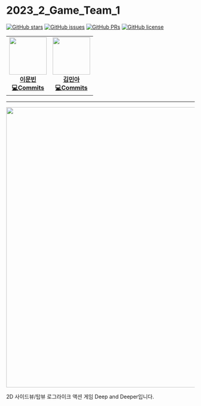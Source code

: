 # 2023_2_Game_Team_1

[![GitHub stars](https://img.shields.io/github/stars/pknu-wap/2023_2_Game_Team_1?color=brightgreen)](https://github.com/pknu-wap/2023_2_Game_Team_1/stargazers)
[![GitHub issues](https://img.shields.io/github/issues/pknu-wap/2023_2_Game_Team_1?color=brightgreen)](https://github.com/pknu-wap/2023_2_Game_Team_1/issues)
[![GitHub PRs](https://img.shields.io/github/issues-pr/pknu-wap/2023_2_Game_Team_1?color=brightgreen)](https://github.com/pknu-wap/2023_2_Game_Team_1/pulls)
[![GitHub license](https://img.shields.io/github/license/pknu-wap/2023_2_Game_Team_1)](https://github.com/pknu-wap/2023_2_Game_Team_1/blob/main/LICENSE)

<table>
	<tr>
		<td align="center">
			<a href="http://github.com/Munbin-Lee">
			<img src="https://avatars.githubusercontent.com/u/100560031?v=4" width="100px;" alt=""/>
			<br /><b>이문빈</a><br />
			<a href="https://github.com/pknu-wap/2023_2_Game_Team_1/commits/main?author=Munbin-Lee" title="Code">💻Commits</a>
		</td>
		<td align="center">
			<a href="http://github.com/alsdddk">
			<img src="https://avatars.githubusercontent.com/u/143075401?v=4" width="100px;" alt=""/>
			<br /><b>김민아</a><br />
			<a href="https://github.com/pknu-wap/2023_2_Game_Team_1/commits/main?author=alsdddk" title="Code">💻Commits</a>
		</td>
	</tr>
</table>

---

<img src="https://github.com/pknu-wap/Deep_And_Deeper/blob/main/Docs/logo.png" width="750px">

2D 사이드뷰/탑뷰 로그라이크 액션 게임 Deep and Deeper입니다.
